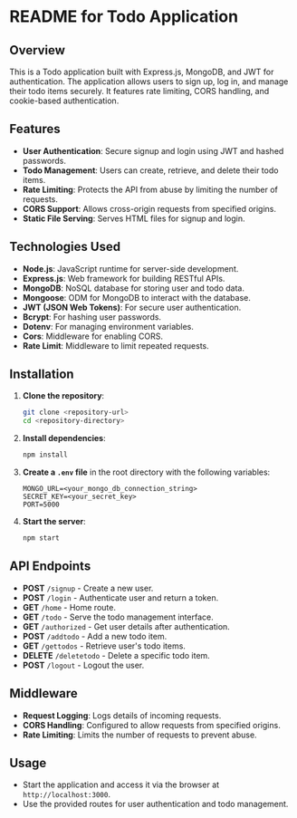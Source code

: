 

# README for Todo Application

## Overview

This is a Todo application built with Express.js, MongoDB, and JWT for authentication. The application allows users to sign up, log in, and manage their todo items securely. It features rate limiting, CORS handling, and cookie-based authentication.

## Features

- **User Authentication**: Secure signup and login using JWT and hashed passwords.
- **Todo Management**: Users can create, retrieve, and delete their todo items.
- **Rate Limiting**: Protects the API from abuse by limiting the number of requests.
- **CORS Support**: Allows cross-origin requests from specified origins.
- **Static File Serving**: Serves HTML files for signup and login.

## Technologies Used

- **Node.js**: JavaScript runtime for server-side development.
- **Express.js**: Web framework for building RESTful APIs.
- **MongoDB**: NoSQL database for storing user and todo data.
- **Mongoose**: ODM for MongoDB to interact with the database.
- **JWT (JSON Web Tokens)**: For secure user authentication.
- **Bcrypt**: For hashing user passwords.
- **Dotenv**: For managing environment variables.
- **Cors**: Middleware for enabling CORS.
- **Rate Limit**: Middleware to limit repeated requests.

## Installation

1. **Clone the repository**:
   ```bash
   git clone <repository-url>
   cd <repository-directory>
   ```

2. **Install dependencies**:
   ```bash
   npm install
   ```

3. **Create a `.env` file** in the root directory with the following variables:
   ```plaintext
   MONGO_URL=<your_mongo_db_connection_string>
   SECRET_KEY=<your_secret_key>
   PORT=5000
   ```

4. **Start the server**:
   ```bash
   npm start
   ```

## API Endpoints

- **POST** `/signup` - Create a new user.
- **POST** `/login` - Authenticate user and return a token.
- **GET** `/home` - Home route.
- **GET** `/todo` - Serve the todo management interface.
- **GET** `/authorized` - Get user details after authentication.
- **POST** `/addtodo` - Add a new todo item.
- **GET** `/gettodos` - Retrieve user's todo items.
- **DELETE** `/deletetodo` - Delete a specific todo item.
- **POST** `/logout` - Logout the user.

## Middleware

- **Request Logging**: Logs details of incoming requests.
- **CORS Handling**: Configured to allow requests from specified origins.
- **Rate Limiting**: Limits the number of requests to prevent abuse.

## Usage

- Start the application and access it via the browser at `http://localhost:3000`.
- Use the provided routes for user authentication and todo management.
